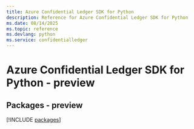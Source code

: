 ```yaml
---
title: Azure Confidential Ledger SDK for Python
description: Reference for Azure Confidential Ledger SDK for Python
ms.date: 08/14/2025
ms.topic: reference
ms.devlang: python
ms.service: confidentialledger
---
```

# Azure Confidential Ledger SDK for Python - preview
## Packages - preview
[!INCLUDE [packages](confidential-ledger-index.md)]